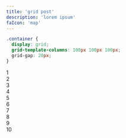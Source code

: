 ```yaml
---
title: 'grid post'
description: 'lorem ipsum'
faIcon: 'map'
---
```

```css
.container {
  display: grid;
  grid-template-columns: 100px 100px 100px;
  grid-gap: 20px;
}
```
<div class="grid-container">
  <div class="item">1</div>
  <div class="item">2</div>
  <div class="item">3</div>
  <div class="item">4</div>
  <div class="item">5</div>
  <div class="item">6</div>
  <div class="item">7</div>
  <div class="item">8</div>
  <div class="item">9</div>
  <div class="item">10</div>
</div>
